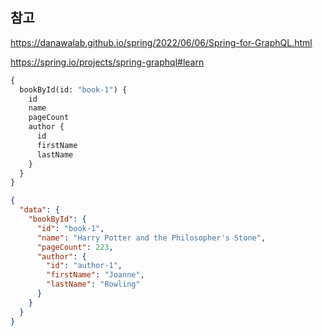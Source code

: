 ## 참고

https://danawalab.github.io/spring/2022/06/06/Spring-for-GraphQL.html

https://spring.io/projects/spring-graphql#learn


```graphql
{
  bookById(id: "book-1") {
    id
    name
    pageCount
    author {
      id
      firstName
      lastName
    }
  }
}
```

```json
{
  "data": {
    "bookById": {
      "id": "book-1",
      "name": "Harry Potter and the Philosopher's Stone",
      "pageCount": 223,
      "author": {
        "id": "author-1",
        "firstName": "Joanne",
        "lastName": "Rowling"
      }
    }
  }
}
```